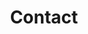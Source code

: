 ---
title: "Contact"
lastmod: '2024-08-02'
slug: "contact"
menu:
    main:
        weight: -70
        params: 
            icon: mail
contact: true
---